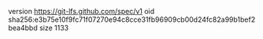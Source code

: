 version https://git-lfs.github.com/spec/v1
oid sha256:e3b75e10f9fc71f07270e94c8cce31fb96909cb00d24fc82a99b1bef2bea4bbd
size 1133
